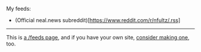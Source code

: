 <!-- njnmdoc:  title="nfultz.github.io uses"  -->

My feeds:

* (Official neal.news subreddit)[https://www.reddit.com/r/nfultz/.rss]

<hr/>

This is <a href="https://marcus.io/blog/making-rss-more-visible-again-with-slash-feeds">a /feeds page</a>, and if you have your own site, <a href="https://marcus.io/blog/making-rss-more-visible-again-with-slash-feeds">consider making one</a>, too.


